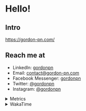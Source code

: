 # Hello!

## Intro

<https://gordon-pn.com/>

## Reach me at

- LinkedIn: [gordonpn](https://www.linkedin.com/in/gordonpn/)
- Email: [contact@gordon-pn.com](mailto:contact@gordon-pn.com)
- Facebook Messenger: [gordonpn](https://www.messenger.com/t/Gordonpn)
- Twitter: [@gordonpn](https://twitter.com/Gordonpn)
- Instagram: [@gordonpn](https://www.instagram.com/gordonpn/)

<details>
  <summary>Metrics</summary>

  <img align="center" src="https://github.com/gordonpn/gordonpn/blob/master/github-metrics.svg" alt="GitHub Metrics">

</details>

<details>
  <summary>WakaTime</summary>

  <!--START_SECTION:waka-->
📊 **This Week I Spent My Time On** 

```text
💬 Programming Languages: 
Other                    15 hrs 35 mins      █████████████░░░░░░░░░░░░   52.66 % 
Brazil Dependency Config 4 hrs 5 mins        ███░░░░░░░░░░░░░░░░░░░░░░   13.82 % 
TypeScript               2 hrs 51 mins       ██░░░░░░░░░░░░░░░░░░░░░░░   09.66 % 
JSON                     2 hrs 44 mins       ██░░░░░░░░░░░░░░░░░░░░░░░   09.25 % 
XML                      2 hrs 28 mins       ██░░░░░░░░░░░░░░░░░░░░░░░   08.37 % 

🔥 Editors: 
Chrome                   16 hrs 33 mins      ██████████████░░░░░░░░░░░   55.93 % 
iTerm2                   3 hrs 56 mins       ███░░░░░░░░░░░░░░░░░░░░░░   13.33 % 
Slack                    3 hrs 46 mins       ███░░░░░░░░░░░░░░░░░░░░░░   12.75 % 
VS Code                  1 hr 46 mins        ██░░░░░░░░░░░░░░░░░░░░░░░   06.02 % 
IntelliJ IDEA            1 hr 36 mins        █░░░░░░░░░░░░░░░░░░░░░░░░   05.44 % 
```


 Last Updated on 23/04/2025 10:28:33 UTC
<!--END_SECTION:waka-->
</details>
